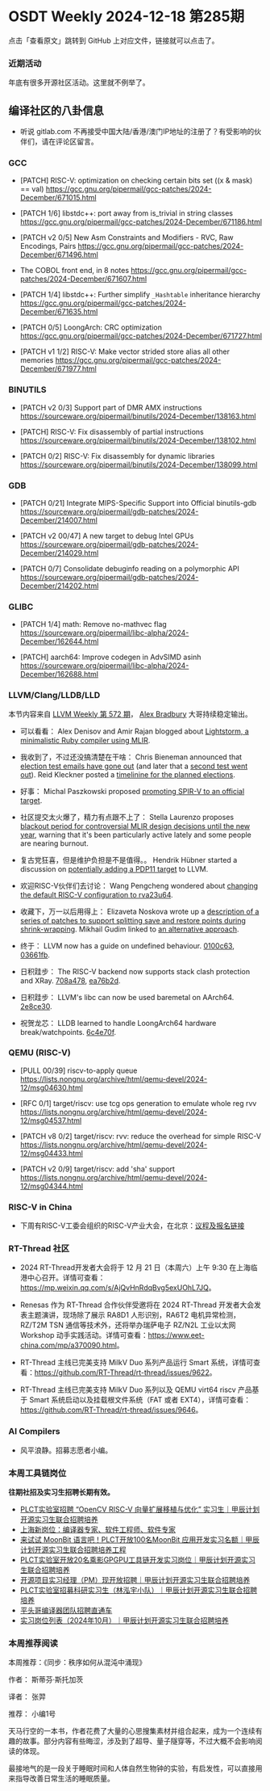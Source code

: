 # OSDT Weekly 2024-12-18 第285期

点击「查看原文」跳转到 GitHub 上对应文件，链接就可以点击了。

### 近期活动

年底有很多开源社区活动。这里就不例举了。

## 编译社区的八卦信息

- 听说 gitlab.com 不再接受中国大陆/香港/澳门IP地址的注册了？有受影响的伙伴们，请在评论区留言。

### GCC

- [PATCH] RISC-V: optimization on checking certain bits set ((x & mask) == val)
    https://gcc.gnu.org/pipermail/gcc-patches/2024-December/671015.html

- [PATCH 1/6] libstdc++: port away from is_trivial in string classes
    https://gcc.gnu.org/pipermail/gcc-patches/2024-December/671186.html

- [PATCH v2 0/5] New Asm Constraints and Modifiers - RVC, Raw Encodings, Pairs
    https://gcc.gnu.org/pipermail/gcc-patches/2024-December/671496.html

- The COBOL front end, in 8 notes
    https://gcc.gnu.org/pipermail/gcc-patches/2024-December/671607.html

- [PATCH 1/4] libstdc++: Further simplify `_Hashtable` inheritance hierarchy
    https://gcc.gnu.org/pipermail/gcc-patches/2024-December/671635.html

- [PATCH 0/5] LoongArch: CRC optimization
    https://gcc.gnu.org/pipermail/gcc-patches/2024-December/671727.html

- [PATCH v1 1/2] RISC-V: Make vector strided store alias all other memories
    https://gcc.gnu.org/pipermail/gcc-patches/2024-December/671977.html

### BINUTILS

- [PATCH v2 0/3] Support part of DMR AMX instructions
    https://sourceware.org/pipermail/binutils/2024-December/138163.html

- [PATCH] RISC-V: Fix disassembly of partial instructions
    https://sourceware.org/pipermail/binutils/2024-December/138102.html

- [PATCH 0/2] RISC-V: Fix disassembly for dynamic libraries
    https://sourceware.org/pipermail/binutils/2024-December/138099.html

### GDB

- [PATCH 0/21] Integrate MIPS-Specific Support into Official binutils-gdb
    https://sourceware.org/pipermail/gdb-patches/2024-December/214007.html

- [PATCH v2 00/47] A new target to debug Intel GPUs
    https://sourceware.org/pipermail/gdb-patches/2024-December/214029.html

- [PATCH 0/7] Consolidate debuginfo reading on a polymorphic API
    https://sourceware.org/pipermail/gdb-patches/2024-December/214202.html

### GLIBC

- [PATCH 1/4] math: Remove no-mathvec flag
    https://sourceware.org/pipermail/libc-alpha/2024-December/162644.html

- [PATCH] aarch64: Improve codegen in AdvSIMD asinh
    https://sourceware.org/pipermail/libc-alpha/2024-December/162688.html

### LLVM/Clang/LLDB/LLD

本节内容来自 [LLVM Weekly 第 572 期](http://llvmweekly.org/issue/572)，
[Alex Bradbury](https://www.linkedin.com/in/alex-bradbury/) 大哥持续稳定输出。

* 可以看看： Alex Denisov and Amir Rajan blogged about [Lightstorm, a minimalistic Ruby compiler using MLIR](https://blog.llvm.org/posts/2024-12-03-minimalistic-ruby-compiler/).

* 我收到了，不过还没搞清楚在干啥： Chris Bieneman announced that [election test emails have gone out](https://discourse.llvm.org/t/rfc-election-test-emails-going-out/83635) (and later that a [second test went out](https://discourse.llvm.org/t/rfc-election-test-email-second-test/83705)). Reid Kleckner posted a [timelinine for the planned elections](https://discourse.llvm.org/t/rfc-identifying-contact-information-for-voter-registration/83503/3).

* 好事： Michal Paszkowski proposed [promoting SPIR-V to an official target](https://discourse.llvm.org/t/rfc-promoting-spir-v-to-an-official-target/83614).

* 社区提交太火爆了，精力有点跟不上了： Stella Laurenzo proposes [blackout period for controversial MLIR design decisions until the new year](https://discourse.llvm.org/t/rfc-blackout-period-for-controversial-design-decisions/83670), warning that it's been particularly active lately and some people are nearing burnout.

* 复古党狂喜，但是维护负担是不是值得。。 Hendrik Hübner started a discussion on [potentially adding a PDP11 target](https://discourse.llvm.org/t/possibly-adding-a-pdp11-target/83684) to LLVM.

* 欢迎RISC-V伙伴们去讨论： Wang Pengcheng wondered about [changing the default RISC-V configuration to rva23u64](https://discourse.llvm.org/t/riscv-do-we-need-to-change-the-default-configuration-to-rva23u64/83592).

* 收藏下，万一以后用得上： Elizaveta Noskova wrote up a [description of a series of patches to support splitting save and restore points during shrink-wrapping](https://discourse.llvm.org/t/shrink-wrap-save-restore-points-splitting/83581). Mikhail Gudim linked to [an alternative approach](https://discourse.llvm.org/t/shrink-wrap-save-restore-points-splitting/83581/2).

* 终于： LLVM now has a guide on undefined behaviour.
  [0100c63](https://github.com/llvm/llvm-project/commit/0100c631f854),
  [03661fb](https://github.com/llvm/llvm-project/commit/03661fbe45e7).

* 日积跬步： The RISC-V backend now supports stack clash protection and XRay.
  [708a478](https://github.com/llvm/llvm-project/commit/708a478d6739),
  [ea76b2d](https://github.com/llvm/llvm-project/commit/ea76b2d8d83d).

* 日积跬步： LLVM's libc can now be used baremetal on AArch64.
  [2e8ce30](https://github.com/llvm/llvm-project/commit/2e8ce3042321).

* 祝贺龙芯： LLDB learned to handle LoongArch64 hardware break/watchpoints.
  [6c4e70f](https://github.com/llvm/llvm-project/commit/6c4e70fcbbb6).

### QEMU (RISC-V)

- [PULL 00/39] riscv-to-apply queue
    https://lists.nongnu.org/archive/html/qemu-devel/2024-12/msg04630.html

- [RFC 0/1] target/riscv: use tcg ops generation to emulate whole reg rvv
    https://lists.nongnu.org/archive/html/qemu-devel/2024-12/msg04537.html

- [PATCH v8 0/2] target/riscv: rvv: reduce the overhead for simple RISC-V
    https://lists.nongnu.org/archive/html/qemu-devel/2024-12/msg04433.html

- [PATCH v2 0/9] target/riscv: add 'sha' support
    https://lists.nongnu.org/archive/html/qemu-devel/2024-12/msg04344.html

### RISC-V in China

- 下周有RISC-V工委会组织的RISC-V产业大会，在北京：[议程及报名链接](https://mp.weixin.qq.com/s/LXub9LB2G-4JFjNP-0fX6A)

### RT-Thread 社区

- 2024 RT-Thread开发者大会将于 12 月 21 日（本周六）上午 9:30 在上海临港中心召开。详情可查看：<https://mp.weixin.qq.com/s/AjQvHnRdqBvg5exUOhL7JQ>。

- Renesas 作为 RT-Thread 合作伙伴受邀将在 2024 RT-Thread 开发者大会发表主题演讲，现场除了展示 RA8D1 人形识别，RA6T2 电机异常检测，RZ/T2M TSN 通信等技术外，还将举办瑞萨电子 RZ/N2L 工业以太网 Workshop 动手实践活动。详情可查看：<https://www.eet-china.com/mp/a370090.html>。

- RT-Thread 主线已完美支持 MilkV Duo 系列产品运行 Smart 系统，详情可查看：<https://github.com/RT-Thread/rt-thread/issues/9622>。

- RT-Thread 主线已完美支持 MilkV Duo 系列以及 QEMU virt64 riscv 产品基于 Smart 系统启动以及挂载根文件系统（FAT 或者 EXT4），详情可查看：<https://github.com/RT-Thread/rt-thread/issues/9646>。

### AI Compilers

- 风平浪静。招募志愿者小编。

### 本周工具链岗位

**往期社招及实习生招聘长期有效。**

- [PLCT实验室招聘 “OpenCV RISC-V 向量扩展移植与优化” 实习生｜甲辰计划开源实习生联合招聘培养](https://mp.weixin.qq.com/s/NSFIlymcfe_gJBmJXK0Zng)
- [上海新岗位：编译器专家、软件工程师、软件专家](https://mp.weixin.qq.com/s/pX2R3znrPCxdsOLVg9YVXA)
- [来试试 MoonBit 语言吧！PLCT开放100名MoonBit 应用开发实习名额｜甲辰计划开源实习生联合招聘培养工程](https://mp.weixin.qq.com/s/VUwXNvYzharpK6Aou4hssw)
- [PLCT实验室开放20名乘影GPGPU工具链开发实习岗位｜甲辰计划开源实习生联合招聘培养](https://mp.weixin.qq.com/s/DalDbZYiP2IFALvB2Wwb6w)
- [开源项目实习经理（PM）现开放招聘｜甲辰计划开源实习生联合招聘培养](https://mp.weixin.qq.com/s/9uIxvaMOVjsbcGjHbidvgg)
- [PLCT实验室招募科研实习生（林泓宇小队）｜甲辰计划开源实习生联合招聘培养](https://mp.weixin.qq.com/s/8XtWlfBF9RxUoUCHskQpPw)
- [平头哥编译器团队招聘直通车](https://mp.weixin.qq.com/s/fRFWolihmi05hTuBvI8u2g)
- [实习岗位列表（2024年10月）｜甲辰计划开源实习生联合招聘培养](https://mp.weixin.qq.com/s/UCcsvhw6Kxw3EQOd0JVlUg)

### 本周推荐阅读

本周推荐：《同步：秩序如何从混沌中涌现》

作者： 斯蒂芬·斯托加茨

译者： 张羿

推荐： 小编1号

天马行空的一本书，作者花费了大量的心思搜集素材并组合起来，成为一个连续有趣的故事。部分内容有些晦涩，涉及到了超导、量子隧穿等，不过大概不会影响阅读的体现。

最接地气的是一段关于睡眠时间和人体自然生物钟的实验，有启发性，可以直接用来指导改善日常生活的睡眠质量。

